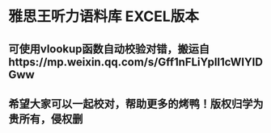 # 雅思王听力语料库 EXCEL版本

## 可使用vlookup函数自动校验对错，搬运自https://mp.weixin.qq.com/s/Gff1nFLiYpll1cWIYIDGww

## 希望大家可以一起校对，帮助更多的烤鸭！版权归学为贵所有，侵权删
